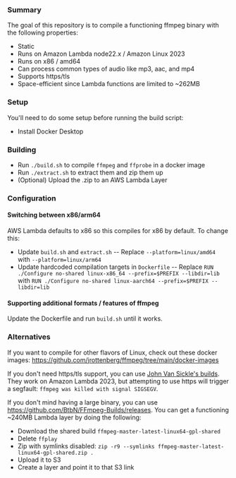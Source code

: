 ### Summary

The goal of this repository is to compile a functioning ffmpeg binary with the following properties:
- Static
- Runs on Amazon Lambda node22.x / Amazon Linux 2023
- Runs on x86 / amd64
- Can process common types of audio like mp3, aac, and mp4
- Supports https/tls
- Space-efficient since Lambda functions are limited to ~262MB

### Setup

You'll need to do some setup before running the build script:
- Install Docker Desktop

### Building

- Run `./build.sh` to compile `ffmpeg` and `ffprobe` in a docker image
- Run `./extract.sh` to extract them and zip them up
- (Optional) Upload the .zip to an AWS Lambda Layer

### Configuration

#### Switching between x86/arm64

AWS Lambda defaults to x86 so this compiles for x86 by default. To change this:
- Update `build.sh` and `extract.sh`
-- Replace `--platform=linux/amd64` with `--platform=linux/arm64`
- Update hardcoded compilation targets in `Dockerfile`
-- Replace `RUN ./Configure no-shared linux-x86_64 --prefix=$PREFIX --libdir=lib` with `RUN ./Configure no-shared linux-aarch64 --prefix=$PREFIX --libdir=lib`

#### Supporting additional formats / features of ffmpeg

Update the Dockerfile and run `build.sh` until it works.

### Alternatives

If you want to compile for other flavors of Linux, check out these docker images: https://github.com/jrottenberg/ffmpeg/tree/main/docker-images

If you don't need https/tls support, you can use [John Van Sickle's builds](https://www.johnvansickle.com/ffmpeg/). They work on Amazon Lambda 2023, but attempting to use https will trigger a segfault: `ffmpeg was killed with signal SIGSEGV`.

If you don't mind having a large binary, you can use https://github.com/BtbN/FFmpeg-Builds/releases. You can get a functioning ~240MB Lambda layer by doing the following:
- Download the shared build `ffmpeg-master-latest-linux64-gpl-shared`
- Delete `ffplay`
- Zip with symlinks disabled: `zip -r9 --symlinks ffmpeg-master-latest-linux64-gpl-shared.zip .`
- Upload it to S3
- Create a layer and point it to that S3 link
